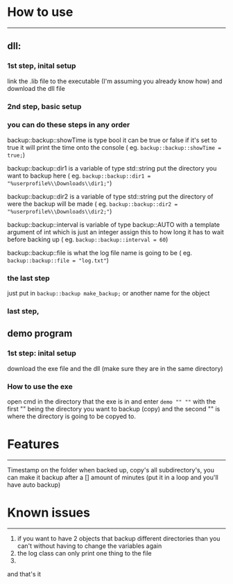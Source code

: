#					                	How to use
------------------------------------------------------------------------------
## dll:

### 1st step, inital setup
link the .lib file to the executable (I'm assuming you already know how) and download the dll file                                                                                                

### 2nd step, basic setup
### you can do these steps in any order
backup::backup::showTime is type bool it can be true or false if it's set to true it will print the time onto the console ( eg. `backup::backup::showTime = true;`)

backup::backup::dir1 is a variable of type std::string put the directory you want to backup here ( eg. `backup::backup::dir1 = "%userprofile%\\Downloads\\dir1;"`)

backup::backup::dir2 is a variable of type std::string put the directory of were the backup will be made ( eg. `backup::backup::dir2 = "%userprofile%\\Downloads\\dir2;"`)

backup::backup::interval is variable of type backup::AUTO with a template argument of int which is just an integer assign this to how long it has to wait before backing up ( eg. `backup::backup::interval = 60`)
  
backup::backup::file is what the log file name is going to be ( eg. `backup::backup::file = "log.txt"`)

### the last step

just put in `backup::backup make_backup;` or another name for the object
  
### last step, 
  
## demo program
### 1st step: inital setup
download the exe file and the dll (make sure they are in the same directory)

### How to use the exe
open cmd in the directory that the exe is in and enter `demo "" ""` with the first "" being the directory you want to backup (copy) and the second "" is where the directory is going to be copyed to.
#                              Features
------------------------------------------------------------------------------
Timestamp on the folder when backed up,
copy's all subdirectory's,
you can make it backup after a [] amount of minutes (put it in a loop and you'll have auto backup)

#                            Known issues
------------------------------------------------------------------------------
1. if you want to have 2 objects that backup different directories than you can't without having to change the variables again
2. the log class can only print one thing to the file
3. 
and that's it
